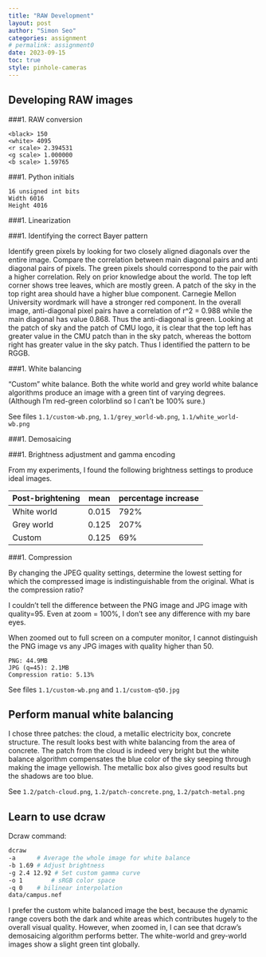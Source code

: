 ```yaml
---
title: "RAW Development"
layout: post
author: "Simon Seo"
categories: assignment
# permalink: assignment0
date: 2023-09-15
toc: true
style: pinhole-cameras
---
```


<!-- excerpt_separator -->

## Developing RAW images 		

###1. RAW conversion


```
<black> 150
<white> 4095
<r scale> 2.394531 
<g scale> 1.000000 
<b scale> 1.59765
```

###1. Python initials

```
16 unsigned int bits 
Width 6016
Height 4016
```

###1. Linearization 


###1. Identifying the correct Bayer pattern

Identify green pixels by looking for two closely aligned diagonals over the entire image. Compare the correlation between main diagonal pairs and anti diagonal pairs of pixels. The green pixels should correspond to the pair with a higher correlation.
Rely on prior knowledge about the world. The top left corner shows tree leaves, which are mostly green. A patch of the sky in the top right area should have a higher blue component. Carnegie Mellon University wordmark will have a stronger red component. 
In the overall image, anti-diagonal pixel pairs have a correlation of r^2 = 0.988 while the main diagonal has value 0.868. Thus the anti-diagonal is green. Looking at the patch of sky and the patch of CMU logo, it is clear that the top left has greater value in the CMU patch than in the sky patch, whereas the bottom right has greater value in the sky patch. Thus I identified the pattern to be RGGB. 

###1. White balancing	

“Custom” white balance. Both the white world and grey world white balance algorithms produce an image with a green tint of varying degrees. (Although I’m red-green colorblind so I can’t be 100% sure.)


See files `1.1/custom-wb.png`, `1.1/grey_world-wb.png`, `1.1/white_world-wb.png`


###1. 	Demosaicing 


			
###1. Brightness adjustment and gamma encoding 


From my experiments, I found the following brightness settings to produce ideal images. 

| Post-brightening    | mean    | percentage increase    |
|---------------- | --------------- | ------------ |
| White world    | 0.015    | 792% |
| Grey world    | 0.125    | 207% |
| Custom   | 0.125   | 69% |


  	 
 					
 					
					

###1. Compression


By changing the JPEG quality settings, determine the lowest setting for which the compressed image is indistinguishable from the original. What is the compression ratio? 

I couldn’t tell the difference between the PNG image and JPG image with quality=95. Even at zoom = 100%, I don’t 
see any difference with my bare eyes.


When zoomed out to full screen on a computer monitor, I cannot distinguish the PNG image vs any JPG images with quality higher than 50.

```
PNG: 44.9MB 
JPG (q=45): 2.1MB
Compression ratio: 5.13%
```


See files `1.1/custom-wb.png` and `1.1/custom-q50.jpg`


## Perform manual white balancing  		 	 	 				
I chose three patches: the cloud, a metallic electricity box, concrete structure. The result looks best with white balancing from the area of concrete. The patch from the cloud is indeed very bright but the white balance algorithm compensates the blue color of the sky seeping through making the image yellowish. The metallic box also gives good results but the shadows are too blue. 


See `1.2/patch-cloud.png`, `1.2/patch-concrete.png`, `1.2/patch-metal.png`

					
## Learn to use dcraw 
Dcraw command:


```sh
dcraw 
-a		# Average the whole image for white balance
-b 1.69	# Adjust brightness
-g 2.4 12.92 # Set custom gamma curve
-o 1		# sRGB color space
-q 0 	# bilinear interpolation
data/campus.nef
```

I prefer the custom white balanced image the best, because the dynamic range covers both the dark and white areas which contributes hugely to the overall visual quality. However, when zoomed in, I can 
see that dcraw’s demosaicing algorithm performs better. The white-world and grey-world images show a 
slight green tint globally.
